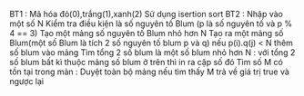 BT1 : Mã hóa đỏ(0),trắng(1),xanh(2)
      Sử dụng isertion sort
BT2 : Nhập vào một số N
      Kiểm tra điều kiện là số nguyên tố Blum (p là số nguyên tố và p % 4 == 3)
      Tạo một mảng số nguyên tố Blum nhỏ hơn N
      Tạo ra một mảng số Blum(một số Blum là tích 2 số nguyên tố blum p và q) nếu p(i).q(j) < N thêm số blum vào mảng
      Tìm tổng 2 số blum là một số blum nhỏ hơn N  : với tổng 2 số blum bất kì thuộc mảng số blum ở trên thì in ra cặp số đó
      Tìm số M có tồn tại trong mản : Duyệt toàn bộ mảng nếu tìm thấy M trả về giá trị true và ngược lại
